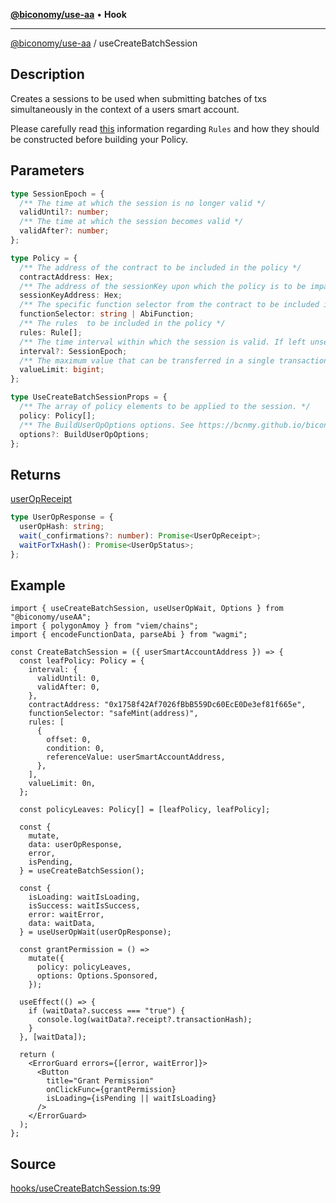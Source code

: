 [**@biconomy/use-aa**](./index.md) • **Hook**

---

[@biconomy/use-aa](./index.md) / useCreateBatchSession

## Description

Creates a sessions to be used when submitting batches of txs simultaneously in the context of a users smart account.

Please carefully read [this](../tutorials/sessions/index.md) information regarding `Rules` and how they should be constructed before building your Policy.

## Parameters

```ts
type SessionEpoch = {
  /** The time at which the session is no longer valid */
  validUntil?: number;
  /** The time at which the session becomes valid */
  validAfter?: number;
};

type Policy = {
  /** The address of the contract to be included in the policy */
  contractAddress: Hex;
  /** The address of the sessionKey upon which the policy is to be imparted */
  sessionKeyAddress: Hex;
  /** The specific function selector from the contract to be included in the policy */
  functionSelector: string | AbiFunction;
  /** The rules  to be included in the policy */
  rules: Rule[];
  /** The time interval within which the session is valid. If left unset the session will remain invalid indefinitely */
  interval?: SessionEpoch;
  /** The maximum value that can be transferred in a single transaction */
  valueLimit: bigint;
};

type UseCreateBatchSessionProps = {
  /** The array of policy elements to be applied to the session. */
  policy: Policy[];
  /** The BuildUserOpOptions options. See https://bcnmy.github.io/biconomy-client-sdk/types/BuildUserOpOptions.html for further detail */
  options?: BuildUserOpOptions;
};
```

## Returns

[userOpReceipt](../../Bundler/api/get-useroperation-receipt#response)

```ts
type UserOpResponse = {
  userOpHash: string;
  wait(_confirmations?: number): Promise<UserOpReceipt>;
  waitForTxHash(): Promise<UserOpStatus>;
};
```

## Example

```tsx
import { useCreateBatchSession, useUserOpWait, Options } from "@biconomy/useAA";
import { polygonAmoy } from "viem/chains";
import { encodeFunctionData, parseAbi } from "wagmi";

const CreateBatchSession = ({ userSmartAccountAddress }) => {
  const leafPolicy: Policy = {
    interval: {
      validUntil: 0,
      validAfter: 0,
    },
    contractAddress: "0x1758f42Af7026fBbB559Dc60EcE0De3ef81f665e",
    functionSelector: "safeMint(address)",
    rules: [
      {
        offset: 0,
        condition: 0,
        referenceValue: userSmartAccountAddress,
      },
    ],
    valueLimit: 0n,
  };

  const policyLeaves: Policy[] = [leafPolicy, leafPolicy];

  const {
    mutate,
    data: userOpResponse,
    error,
    isPending,
  } = useCreateBatchSession();

  const {
    isLoading: waitIsLoading,
    isSuccess: waitIsSuccess,
    error: waitError,
    data: waitData,
  } = useUserOpWait(userOpResponse);

  const grantPermission = () =>
    mutate({
      policy: policyLeaves,
      options: Options.Sponsored,
    });

  useEffect(() => {
    if (waitData?.success === "true") {
      console.log(waitData?.receipt?.transactionHash);
    }
  }, [waitData]);

  return (
    <ErrorGuard errors={[error, waitError]}>
      <Button
        title="Grant Permission"
        onClickFunc={grantPermission}
        isLoading={isPending || waitIsLoading}
      />
    </ErrorGuard>
  );
};
```

## Source

[hooks/useCreateBatchSession.ts:99](https://github.com/bcnmy/useAA/blob/main/src/hooks/useCreateBatchSession.ts#L99)
